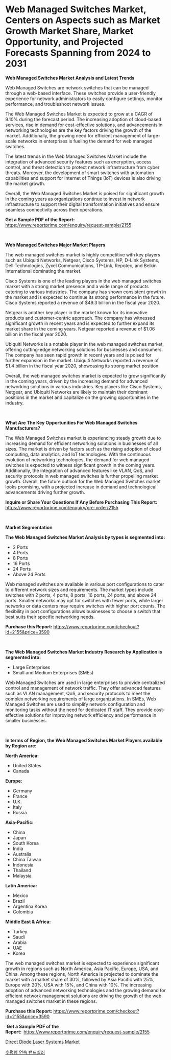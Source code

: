 <p><h1>Web Managed Switches Market, Centers on Aspects such as Market Growth Market Share, Market Opportunity, and Projected Forecasts Spanning from 2024 to 2031</h1></p><p><strong>Web Managed Switches Market Analysis and Latest Trends</strong></p>
<p><p>Web Managed Switches are network switches that can be managed through a web-based interface. These switches provide a user-friendly experience for network administrators to easily configure settings, monitor performance, and troubleshoot network issues.</p><p>The Web Managed Switches Market is expected to grow at a CAGR of 9.10% during the forecast period. The increasing adoption of cloud-based services, rise in demand for cost-effective solutions, and advancements in networking technologies are the key factors driving the growth of the market. Additionally, the growing need for efficient management of large-scale networks in enterprises is fueling the demand for web managed switches.</p><p>The latest trends in the Web Managed Switches Market include the integration of advanced security features such as encryption, access control, and threat detection to protect network infrastructure from cyber threats. Moreover, the development of smart switches with automation capabilities and support for Internet of Things (IoT) devices is also driving the market growth.</p><p>Overall, the Web Managed Switches Market is poised for significant growth in the coming years as organizations continue to invest in network infrastructure to support their digital transformation initiatives and ensure seamless connectivity across their operations.</p></p>
<p><strong>Get a Sample PDF of the Report:&nbsp;</strong> <a href="https://www.reportprime.com/enquiry/request-sample/2155">https://www.reportprime.com/enquiry/request-sample/2155</a></p>
<p>&nbsp;</p>
<p><strong>Web Managed Switches Major Market Players</strong></p>
<p><p>The web managed switches market is highly competitive with key players such as Ubiquiti Networks, Netgear, Cisco Systems, HP, D-Link Systems, Dell Technologies, Zyxel Communications, TP-Link, Repotec, and Belkin International dominating the market.</p><p>Cisco Systems is one of the leading players in the web managed switches market with a strong market presence and a wide range of products catering to various industries. The company has shown consistent growth in the market and is expected to continue its strong performance in the future. Cisco Systems reported a revenue of $49.3 billion in the fiscal year 2020.</p><p>Netgear is another key player in the market known for its innovative products and customer-centric approach. The company has witnessed significant growth in recent years and is expected to further expand its market share in the coming years. Netgear reported a revenue of $1.06 billion in the fiscal year 2020.</p><p>Ubiquiti Networks is a notable player in the web managed switches market, offering cutting-edge networking solutions for businesses and consumers. The company has seen rapid growth in recent years and is poised for further expansion in the market. Ubiquiti Networks reported a revenue of $1.4 billion in the fiscal year 2020, showcasing its strong market position.</p><p>Overall, the web managed switches market is expected to grow significantly in the coming years, driven by the increasing demand for advanced networking solutions in various industries. Key players like Cisco Systems, Netgear, and Ubiquiti Networks are likely to maintain their dominant positions in the market and capitalize on the growing opportunities in the industry.</p></p>
<p>&nbsp;</p>
<p><strong>What Are The Key Opportunities For Web Managed Switches Manufacturers?</strong></p>
<p><p>The Web Managed Switches market is experiencing steady growth due to increasing demand for efficient networking solutions in businesses of all sizes. The market is driven by factors such as the rising adoption of cloud computing, data analytics, and IoT technologies. With the continuous evolution of networking technologies, the demand for web managed switches is expected to witness significant growth in the coming years. Additionally, the integration of advanced features like VLAN, QoS, and security protocols in web managed switches is further propelling market growth. Overall, the future outlook for the Web Managed Switches market looks promising, with a projected increase in demand and technological advancements driving further growth.</p></p>
<p><strong>Inquire or Share Your Questions If Any Before Purchasing This Report:</strong> <a href="https://www.reportprime.com/enquiry/pre-order/2155">https://www.reportprime.com/enquiry/pre-order/2155</a></p>
<p>&nbsp;</p>
<p><strong>Market Segmentation</strong></p>
<p><strong>The Web Managed Switches Market Analysis by types is segmented into:</strong></p>
<p><ul><li>2 Ports</li><li>4 Ports</li><li>8 Ports</li><li>16 Ports</li><li>24 Ports</li><li>Above 24 Ports</li></ul></p>
<p><p>Web managed switches are available in various port configurations to cater to different network sizes and requirements. The market types include switches with 2 ports, 4 ports, 8 ports, 16 ports, 24 ports, and above 24 ports. Smaller networks may opt for switches with fewer ports, while larger networks or data centers may require switches with higher port counts. The flexibility in port configurations allows businesses to choose a switch that best suits their specific networking needs.</p></p>
<p><strong>Purchase this Report:&nbsp;</strong><a href="https://www.reportprime.com/checkout?id=2155&price=3590">https://www.reportprime.com/checkout?id=2155&price=3590</a></p>
<p>&nbsp;</p>
<p><strong>The Web Managed Switches Market Industry Research by Application is segmented into:</strong></p>
<p><ul><li>Large Enterprises</li><li>Small and Medium Enterprises (SMEs)</li></ul></p>
<p><p>Web Managed Switches are used in large enterprises to provide centralized control and management of network traffic. They offer advanced features such as VLAN management, QoS, and security protocols to meet the complex networking requirements of large organizations. In SMEs, Web Managed Switches are used to simplify network configuration and monitoring tasks without the need for dedicated IT staff. They provide cost-effective solutions for improving network efficiency and performance in smaller businesses.</p></p>
<p>&nbsp;</p>
<p><strong>In terms of Region, the Web Managed Switches Market Players available by Region are:</strong></p>
<p>
    <p> <strong> North America: </strong>
        <ul>
            <li>United States</li>
            <li>Canada</li>
        </ul>
        </p> 
    <p> <strong> Europe: </strong>
        <ul>
            <li>Germany</li>
            <li>France</li>
            <li>U.K.</li>
            <li>Italy</li>
            <li>Russia</li>
        </ul>
        </p> 
    <p> <strong> Asia-Pacific: </strong>
        <ul>
            <li>China</li>
            <li>Japan</li>
            <li>South Korea</li>
            <li>India</li>
            <li>Australia</li>
            <li>China Taiwan</li>
            <li>Indonesia</li>
            <li>Thailand</li>
            <li>Malaysia</li>
        </ul>
        </p> 
    <p> <strong> Latin America: </strong>
        <ul>
            <li>Mexico</li>
            <li>Brazil</li>
            <li>Argentina Korea</li>
            <li>Colombia</li>
        </ul>
        </p> 
    <p> <strong> Middle East & Africa: </strong>
        <ul>
            <li>Turkey</li>
            <li>Saudi</li>
            <li>Arabia</li>
            <li>UAE</li>
            <li>Korea</li>
        </ul>
    </p>
    </p>
<p><p>The web managed switches market is expected to experience significant growth in regions such as North America, Asia Pacific, Europe, USA, and China. Among these regions, North America is projected to dominate the market with a market share of 30%, followed by Asia Pacific with 25%, Europe with 20%, USA with 15%, and China with 10%. The increasing adoption of advanced networking technologies and the growing demand for efficient network management solutions are driving the growth of the web managed switches market in these regions.</p></p>
<p><strong>Purchase this Report: </strong><a href="https://www.reportprime.com/checkout?id=2155&price=3590">https://www.reportprime.com/checkout?id=2155&price=3590</a></p>
<p>&nbsp;<strong>Get a Sample PDF of the Report:&nbsp;&nbsp;</strong><a href="https://www.reportprime.com/enquiry/request-sample/2155">https://www.reportprime.com/enquiry/request-sample/2155</a></p>
<p><strong></strong></p>
<p><p><a href="https://github.com/JameTravis/Market-Research-Report-List-4/blob/main/direct-diode-laser-systems-market.md">Direct Diode Laser Systems Market</a></p><p><a href="https://github.com/laholand/Market-Research-Report-List-3/blob/main/740175010198.md">수평형 연속 밴드실러</a></p></p>